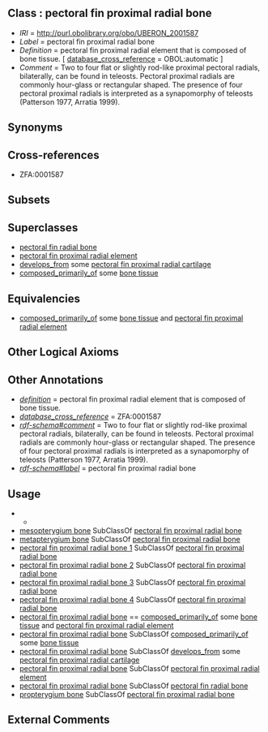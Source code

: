 
## Class : pectoral fin proximal radial bone

 * *IRI* = http://purl.obolibrary.org/obo/UBERON_2001587
 * *Label* = pectoral fin proximal radial bone
 * *Definition* = pectoral fin proximal radial element that is composed of bone tissue. [ [database_cross_reference](../../ef/oboInOwl#hasDbXref.md) = OBOL:automatic ]
 * *Comment* = Two to four flat or slightly rod-like proximal pectoral radials, bilaterally, can be found in teleosts. Pectoral proximal radials are commonly hour-glass or rectangular shaped. The presence of four pectoral proximal radials is interpreted as a synapomorphy of teleosts (Patterson 1977, Arratia 1999).

## Synonyms


## Cross-references

 * ZFA:0001587

## Subsets


## Superclasses

 * [pectoral fin radial bone](../../UBERON/86/UBERON_2001586.md)
 * [pectoral fin proximal radial element](../../UBERON/87/UBERON_2101587.md)
 * [develops_from](../../RO/02/RO_0002202.md) some [pectoral fin proximal radial cartilage](../../UBERON/87/UBERON_2201587.md)
 * [composed_primarily_of](../../RO/73/RO_0002473.md) some [bone tissue](../../UBERON/81/UBERON_0002481.md)

## Equivalencies

 * [composed_primarily_of](../../RO/73/RO_0002473.md) some [bone tissue](../../UBERON/81/UBERON_0002481.md) and [pectoral fin proximal radial element](../../UBERON/87/UBERON_2101587.md)

## Other Logical Axioms


## Other Annotations

 * *[definition](../../IAO/15/IAO_0000115.md)* = pectoral fin proximal radial element that is composed of bone tissue.
 * *[database_cross_reference](../../ef/oboInOwl#hasDbXref.md)* = ZFA:0001587
 * *[rdf-schema#comment](../../nt/rdf-schema#comment.md)* = Two to four flat or slightly rod-like proximal pectoral radials, bilaterally, can be found in teleosts. Pectoral proximal radials are commonly hour-glass or rectangular shaped. The presence of four pectoral proximal radials is interpreted as a synapomorphy of teleosts (Patterson 1977, Arratia 1999).
 * *[rdf-schema#label](../../el/rdf-schema#label.md)* = pectoral fin proximal radial bone

## Usage

 * -
 * [mesopterygium bone](../../UBERON/87/UBERON_4300087.md) SubClassOf [pectoral fin proximal radial bone](../../UBERON/87/UBERON_2001587.md)
 * [metapterygium bone](../../UBERON/88/UBERON_4300088.md) SubClassOf [pectoral fin proximal radial bone](../../UBERON/87/UBERON_2001587.md)
 * [pectoral fin proximal radial bone 1](../../UBERON/26/UBERON_2002026.md) SubClassOf [pectoral fin proximal radial bone](../../UBERON/87/UBERON_2001587.md)
 * [pectoral fin proximal radial bone 2](../../UBERON/27/UBERON_2002027.md) SubClassOf [pectoral fin proximal radial bone](../../UBERON/87/UBERON_2001587.md)
 * [pectoral fin proximal radial bone 3](../../UBERON/28/UBERON_2002028.md) SubClassOf [pectoral fin proximal radial bone](../../UBERON/87/UBERON_2001587.md)
 * [pectoral fin proximal radial bone 4](../../UBERON/29/UBERON_2002029.md) SubClassOf [pectoral fin proximal radial bone](../../UBERON/87/UBERON_2001587.md)
 * [pectoral fin proximal radial bone](../../UBERON/87/UBERON_2001587.md) == [composed_primarily_of](../../RO/73/RO_0002473.md) some [bone tissue](../../UBERON/81/UBERON_0002481.md) and [pectoral fin proximal radial element](../../UBERON/87/UBERON_2101587.md)
 * [pectoral fin proximal radial bone](../../UBERON/87/UBERON_2001587.md) SubClassOf [composed_primarily_of](../../RO/73/RO_0002473.md) some [bone tissue](../../UBERON/81/UBERON_0002481.md)
 * [pectoral fin proximal radial bone](../../UBERON/87/UBERON_2001587.md) SubClassOf [develops_from](../../RO/02/RO_0002202.md) some [pectoral fin proximal radial cartilage](../../UBERON/87/UBERON_2201587.md)
 * [pectoral fin proximal radial bone](../../UBERON/87/UBERON_2001587.md) SubClassOf [pectoral fin proximal radial element](../../UBERON/87/UBERON_2101587.md)
 * [pectoral fin proximal radial bone](../../UBERON/87/UBERON_2001587.md) SubClassOf [pectoral fin radial bone](../../UBERON/86/UBERON_2001586.md)
 * [propterygium bone](../../UBERON/89/UBERON_4300089.md) SubClassOf [pectoral fin proximal radial bone](../../UBERON/87/UBERON_2001587.md)

## External Comments

